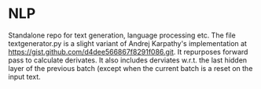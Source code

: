 # NLP
Standalone repo for text generation, language processing etc.
The file textgenerator.py is a slight variant of Andrej Karpathy's implementation at https://gist.github.com/d4dee566867f8291f086.git. It repurposes forward pass to calculate derivates.
It also includes derviates w.r.t. the last hidden layer of the previous batch (except when the current batch is a reset on the input text.
